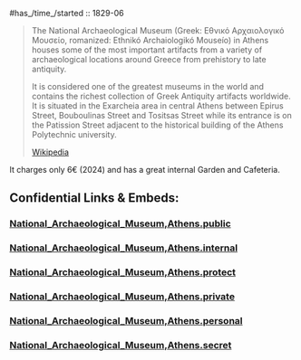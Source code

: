 
#has_/time_/started :: 1829-06 


> The National Archaeological Museum 
> (Greek: Εθνικό Αρχαιολογικό Μουσείο, romanized: Ethnikó Archaiologikó Mouseío) in Athens 
> houses some of the most important artifacts 
> from a variety of archaeological locations around Greece from prehistory to late antiquity. 
> 
> It is considered one of the greatest museums in the world 
> and contains the richest collection of Greek Antiquity artifacts worldwide. 
> It is situated in the Exarcheia area in central Athens 
> between Epirus Street, Bouboulinas Street and Tositsas Street 
> while its entrance is on the Patission Street 
> adjacent to the historical building of the Athens Polytechnic university.
>
> [Wikipedia](https://en.wikipedia.org/wiki/National%20Archaeological%20Museum,%20Athens)


It charges only 6€ (2024) and has a great internal Garden and Cafeteria. 




## Confidential Links & Embeds: 

### [National_Archaeological_Museum,Athens.public](/_public/\Earth\Continent\Europe\Europe~South\Greece\Regions-Greek\Attica\cities~Attica\AthensNational_Archaeological_Museum,Athens.public.md) 

### [National_Archaeological_Museum,Athens.internal](/_internal/\Earth\Continent\Europe\Europe~South\Greece\Regions-Greek\Attica\cities~Attica\AthensNational_Archaeological_Museum,Athens.internal.md) 

### [National_Archaeological_Museum,Athens.protect](/_protect/\Earth\Continent\Europe\Europe~South\Greece\Regions-Greek\Attica\cities~Attica\AthensNational_Archaeological_Museum,Athens.protect.md) 

### [National_Archaeological_Museum,Athens.private](/_private/\Earth\Continent\Europe\Europe~South\Greece\Regions-Greek\Attica\cities~Attica\AthensNational_Archaeological_Museum,Athens.private.md) 

### [National_Archaeological_Museum,Athens.personal](/_personal/\Earth\Continent\Europe\Europe~South\Greece\Regions-Greek\Attica\cities~Attica\AthensNational_Archaeological_Museum,Athens.personal.md) 

### [National_Archaeological_Museum,Athens.secret](/_secret/\Earth\Continent\Europe\Europe~South\Greece\Regions-Greek\Attica\cities~Attica\AthensNational_Archaeological_Museum,Athens.secret.md)

